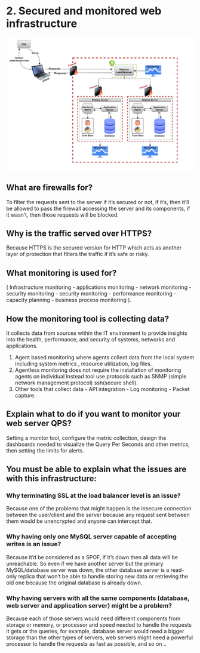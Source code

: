 # 2. Secured and monitored web infrastructure

![2-secured_and_monitored_web_infrastructure](2-secured_and_monitored_web_infrastructure.jpg)

## What are firewalls for?
To filter the requests sent to the server if it’s secured or not, if it’s, then it’ll be allowed to pass the firewall accessing the server and its components, if it wasn’t, then those requests will be blocked.

## Why is the traffic served over HTTPS?
Because HTTPS is the secured version for HTTP which acts as another layer of protection that filters the traffic if it’s safe or risky.

## What monitoring is used for?
( Infrastructure monitoring - applications monitoring - network monitoring - security monitoring - security monitoring - performance monitoring - capacity planning - business process monitoring ).

## How the monitoring tool is collecting data?
It collects data from sources within the IT environment to provide insights into the health, performance, and security of systems, networks and applications.
1. Agent based monitoring where agents collect data from the local system including system metrics , resource utilization, log files.
2. Agentless monitoring does not require the installation of monitoring agents on individual instead tool use protocols such as SNMP (simple network management protocol) ssh(secure shell).
3. Other tools that collect data - API integration - Log monitoring - Packet capture.

## Explain what to do if you want to monitor your web server QPS?
Setting a monitor tool, configure the metric collection, design the dashboards needed to visualize the Query Per Seconds and other metrics, then setting the limits for alerts.

## You must be able to explain what the issues are with this infrastructure:

### Why terminating SSL at the load balancer level is an issue?
Because one of the problems that might happen is the insecure connection between the user/client and the server because any request sent between them would be unencrypted and anyone can intercept that.

### Why having only one MySQL server capable of accepting writes is an issue?
Because it’d be considered as a SPOF, if it’s down then all data will be unreachable. So even if we have another server but the primary MySQL/database server was down, the other database server is a read-only replica that won’t be able to handle storing new data or retrieving the old one because the original database is already down.

### Why having servers with all the same components (database, web server and application server) might be a problem?
Because each of those servers would need different components from storage or memory, or processor and speed needed to handle the requests it gets or the queries, for example, database server would need a bigger storage than the other types of servers, web servers might need a powerful processor to handle the requests as fast as possible, and so on ..
